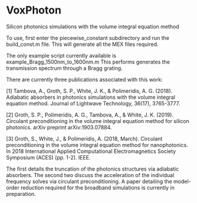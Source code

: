 # VoxPhoton
Silicon photonics simulations with the volume integral equation method

To use, first enter the piecewise_constant subdirectory and run the build_const.m file. 
This will generate all the MEX files required.

The only example script currently available is example_Bragg_1500nm_to_1600nm.m 
This performs generates the transmission spectrum through a Bragg grating.

There are currently three publications associated with this work:

[1] Tambova, A., Groth, S. P., White, J. K., & Polimeridis, A. G. (2018). 
    Adiabatic absorbers in photonics simulations with the volume integral equation method. 
    Journal of Lightwave Technology, 36(17), 3765-3777.
    
[2] Groth, S. P., Polimeridis, A. G., Tambova, A., & White, J. K. (2019). 
    Circulant preconditioning in the volume integral equation method for silicon photonics. 
    arXiv preprint arXiv:1903.07884.
    
[3] Groth, S., White, J., & Polimeridis, A. (2018, March). 
    Circulant preconditioning in the volume integral equation method for nanophotonics. 
    In 2018 International Applied Computational Electromagnetics Society Symposium (ACES) (pp. 1-2). IEEE.
    
The first details the truncation of the photonics structures via adiabatic absorbers. 
The second two discuss the acceleration of the individual frequency solves via circulant preconditioning.
A paper detailing the model-order reduction required for the broadband simulations is currently in preparation.
